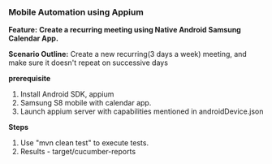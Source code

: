 ### Mobile Automation using Appium

**Feature:** **Create a recurring meeting using Native Android Samsung Calendar App.**

**Scenario Outline:** Create a new recurring(3 days a week) meeting, and make
sure it doesn't repeat on successive days

**prerequisite**

1. Install Android SDK, appium
2. Samsung S8 mobile with calendar app.
3. Launch appium server with capabilities mentioned in androidDevice.json

**Steps**
1. Use "mvn clean test" to execute tests.
2. Results - target/cucumber-reports